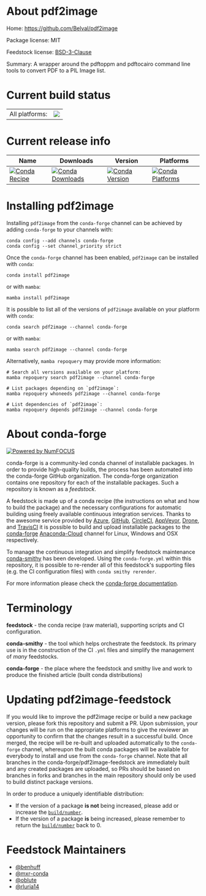 About pdf2image
===============

Home: https://github.com/Belval/pdf2image

Package license: MIT

Feedstock license: [BSD-3-Clause](https://github.com/conda-forge/pdf2image-feedstock/blob/main/LICENSE.txt)

Summary: A wrapper around the pdftoppm and pdftocairo command line tools to convert PDF to a PIL Image list.

Current build status
====================


<table><tr><td>All platforms:</td>
    <td>
      <a href="https://dev.azure.com/conda-forge/feedstock-builds/_build/latest?definitionId=8095&branchName=main">
        <img src="https://dev.azure.com/conda-forge/feedstock-builds/_apis/build/status/pdf2image-feedstock?branchName=main">
      </a>
    </td>
  </tr>
</table>

Current release info
====================

| Name | Downloads | Version | Platforms |
| --- | --- | --- | --- |
| [![Conda Recipe](https://img.shields.io/badge/recipe-pdf2image-green.svg)](https://anaconda.org/conda-forge/pdf2image) | [![Conda Downloads](https://img.shields.io/conda/dn/conda-forge/pdf2image.svg)](https://anaconda.org/conda-forge/pdf2image) | [![Conda Version](https://img.shields.io/conda/vn/conda-forge/pdf2image.svg)](https://anaconda.org/conda-forge/pdf2image) | [![Conda Platforms](https://img.shields.io/conda/pn/conda-forge/pdf2image.svg)](https://anaconda.org/conda-forge/pdf2image) |

Installing pdf2image
====================

Installing `pdf2image` from the `conda-forge` channel can be achieved by adding `conda-forge` to your channels with:

```
conda config --add channels conda-forge
conda config --set channel_priority strict
```

Once the `conda-forge` channel has been enabled, `pdf2image` can be installed with `conda`:

```
conda install pdf2image
```

or with `mamba`:

```
mamba install pdf2image
```

It is possible to list all of the versions of `pdf2image` available on your platform with `conda`:

```
conda search pdf2image --channel conda-forge
```

or with `mamba`:

```
mamba search pdf2image --channel conda-forge
```

Alternatively, `mamba repoquery` may provide more information:

```
# Search all versions available on your platform:
mamba repoquery search pdf2image --channel conda-forge

# List packages depending on `pdf2image`:
mamba repoquery whoneeds pdf2image --channel conda-forge

# List dependencies of `pdf2image`:
mamba repoquery depends pdf2image --channel conda-forge
```


About conda-forge
=================

[![Powered by
NumFOCUS](https://img.shields.io/badge/powered%20by-NumFOCUS-orange.svg?style=flat&colorA=E1523D&colorB=007D8A)](https://numfocus.org)

conda-forge is a community-led conda channel of installable packages.
In order to provide high-quality builds, the process has been automated into the
conda-forge GitHub organization. The conda-forge organization contains one repository
for each of the installable packages. Such a repository is known as a *feedstock*.

A feedstock is made up of a conda recipe (the instructions on what and how to build
the package) and the necessary configurations for automatic building using freely
available continuous integration services. Thanks to the awesome service provided by
[Azure](https://azure.microsoft.com/en-us/services/devops/), [GitHub](https://github.com/),
[CircleCI](https://circleci.com/), [AppVeyor](https://www.appveyor.com/),
[Drone](https://cloud.drone.io/welcome), and [TravisCI](https://travis-ci.com/)
it is possible to build and upload installable packages to the
[conda-forge](https://anaconda.org/conda-forge) [Anaconda-Cloud](https://anaconda.org/)
channel for Linux, Windows and OSX respectively.

To manage the continuous integration and simplify feedstock maintenance
[conda-smithy](https://github.com/conda-forge/conda-smithy) has been developed.
Using the ``conda-forge.yml`` within this repository, it is possible to re-render all of
this feedstock's supporting files (e.g. the CI configuration files) with ``conda smithy rerender``.

For more information please check the [conda-forge documentation](https://conda-forge.org/docs/).

Terminology
===========

**feedstock** - the conda recipe (raw material), supporting scripts and CI configuration.

**conda-smithy** - the tool which helps orchestrate the feedstock.
                   Its primary use is in the construction of the CI ``.yml`` files
                   and simplify the management of *many* feedstocks.

**conda-forge** - the place where the feedstock and smithy live and work to
                  produce the finished article (built conda distributions)


Updating pdf2image-feedstock
============================

If you would like to improve the pdf2image recipe or build a new
package version, please fork this repository and submit a PR. Upon submission,
your changes will be run on the appropriate platforms to give the reviewer an
opportunity to confirm that the changes result in a successful build. Once
merged, the recipe will be re-built and uploaded automatically to the
`conda-forge` channel, whereupon the built conda packages will be available for
everybody to install and use from the `conda-forge` channel.
Note that all branches in the conda-forge/pdf2image-feedstock are
immediately built and any created packages are uploaded, so PRs should be based
on branches in forks and branches in the main repository should only be used to
build distinct package versions.

In order to produce a uniquely identifiable distribution:
 * If the version of a package **is not** being increased, please add or increase
   the [``build/number``](https://docs.conda.io/projects/conda-build/en/latest/resources/define-metadata.html#build-number-and-string).
 * If the version of a package **is** being increased, please remember to return
   the [``build/number``](https://docs.conda.io/projects/conda-build/en/latest/resources/define-metadata.html#build-number-and-string)
   back to 0.

Feedstock Maintainers
=====================

* [@benhuff](https://github.com/benhuff/)
* [@mxr-conda](https://github.com/mxr-conda/)
* [@oblute](https://github.com/oblute/)
* [@rluria14](https://github.com/rluria14/)

